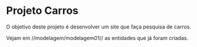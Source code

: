 Projeto Carros
==============

O objetivo deste projeto é desenvolver um site que faça pesquisa de carros.

Vejam em //modelagem/modelagem01// as entidades que já foram criadas.